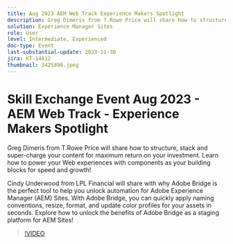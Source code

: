 ```yaml
---
title: Aug 2023 AEM Web Track Experience Makers Spotlight
description: Greg Dimeris from T.Rowe Price will share how to structure, stack and super-charge your content for maximum return on your investment. Learn how to power your Web experiences with components as your building blocks for speed and growth!Cindy Underwood from LPL Financial will share with why Adobe Bridge is the perfect tool to help you unlock automation for Adobe Experience Manager (AEM) sites. With Adobe Bridge, you can quickly apply naming conventions, resize, format, and update color profiles for your assets in seconds. Explore how to unlock the benefits of Adobe Bridge as a staging platform for AEM sites!
solution: Experience Manager Sites
role: User
level: Intermediate, Experienced
doc-type: Event
last-substantial-update: 2023-11-30
jira: KT-14612
thumbnail: 3425896.jpeg
---
```


# Skill Exchange Event Aug 2023 - AEM Web Track -  Experience Makers Spotlight

Greg Dimeris from T.Rowe Price will share how to structure, stack and super-charge your content for maximum return on your investment. Learn how to power your Web experiences with components as your building blocks for speed and growth!

Cindy Underwood from LPL Financial will share with why Adobe Bridge is the perfect tool to help you unlock automation for Adobe Experience Manager (AEM) Sites. With Adobe Bridge, you can quickly apply naming conventions, resize, format, and update color profiles for your assets in seconds. Explore how to unlock the benefits of Adobe Bridge as a staging platform for AEM Sites!

>[!VIDEO](https://video.tv.adobe.com/v/3425896/?learn=on)

